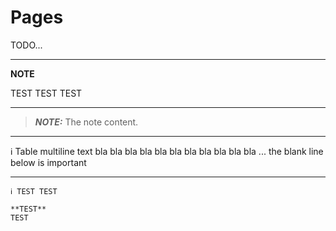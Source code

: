 # Pages
TODO...

---
**NOTE**

TEST TEST TEST

---

> **_NOTE:_**  The note content.


----------------------- ------------------------------------
ℹ️ Table multiline text bla bla bla bla
                        bla bla bla bla bla bla bla ... the
                        blank line below is important 

----------------------------------------------------------------


~~~
ℹ️ TEST TEST
~~~

    **TEST**
    TEST